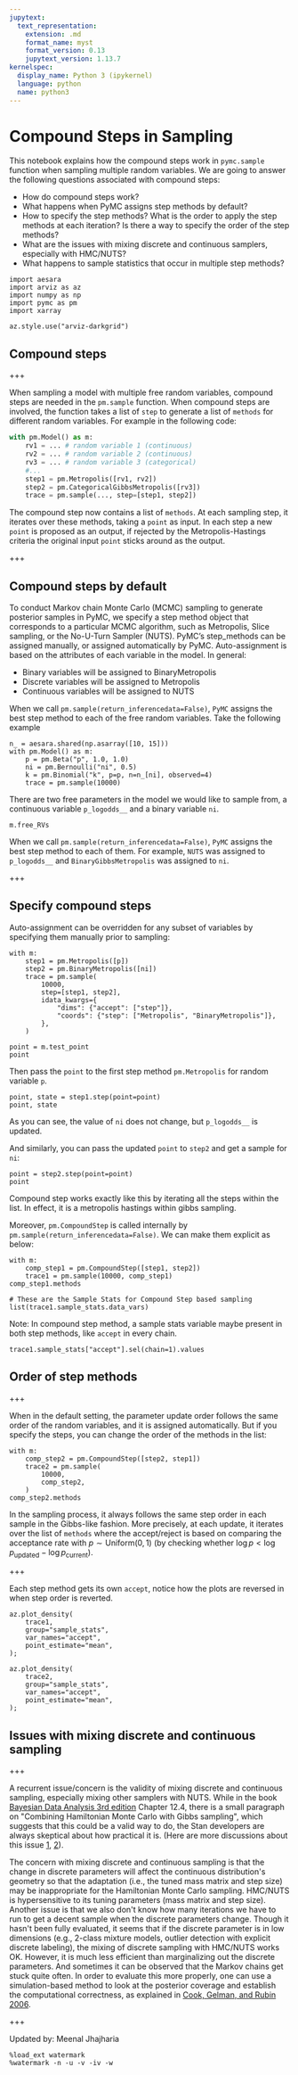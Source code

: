 ```yaml
---
jupytext:
  text_representation:
    extension: .md
    format_name: myst
    format_version: 0.13
    jupytext_version: 1.13.7
kernelspec:
  display_name: Python 3 (ipykernel)
  language: python
  name: python3
---
```


# Compound Steps in Sampling
This notebook explains how the compound steps work in `pymc.sample` function when sampling multiple random variables. We are going to answer the following questions associated with compound steps:

- How do compound steps work?
- What happens when PyMC assigns step methods by default?
- How to specify the step methods? What is the order to apply the step methods at each iteration? Is there a way to specify the order of the step methods? 
- What are the issues with mixing discrete and continuous samplers, especially with HMC/NUTS?
- What happens to sample statistics that occur in multiple step methods?

```{code-cell} ipython3
import aesara
import arviz as az
import numpy as np
import pymc as pm
import xarray
```

```{code-cell} ipython3
az.style.use("arviz-darkgrid")
```

## Compound steps

+++

When sampling a model with multiple free random variables, compound steps are needed in the `pm.sample` function. When compound steps are involved, the function takes a list of `step` to generate a list of `methods` for different random variables. For example in the following code:
```python
with pm.Model() as m:
    rv1 = ... # random variable 1 (continuous)
    rv2 = ... # random variable 2 (continuous)
    rv3 = ... # random variable 3 (categorical)
    #...
    step1 = pm.Metropolis([rv1, rv2])
    step2 = pm.CategoricalGibbsMetropolis([rv3])
    trace = pm.sample(..., step=[step1, step2])
```
The compound step now contains a list of `methods`. At each sampling step, it iterates over these methods, taking a `point` as input. In each step a new `point` is proposed as an output, if rejected by the Metropolis-Hastings criteria the original input `point` sticks around as the output.

+++

## Compound steps by default
To conduct Markov chain Monte Carlo (MCMC) sampling to generate posterior samples in PyMC, we specify a step method object that corresponds to a particular MCMC algorithm, such as Metropolis, Slice sampling, or the No-U-Turn Sampler (NUTS). PyMC’s step_methods can be assigned manually, or assigned automatically by PyMC. Auto-assignment is based on the attributes of each variable in the model. In general:

- Binary variables will be assigned to BinaryMetropolis
- Discrete variables will be assigned to Metropolis
- Continuous variables will be assigned to NUTS

When we call `pm.sample(return_inferencedata=False)`, `PyMC` assigns the best step method to each of the free random variables. Take the following example

```{code-cell} ipython3
n_ = aesara.shared(np.asarray([10, 15]))
with pm.Model() as m:
    p = pm.Beta("p", 1.0, 1.0)
    ni = pm.Bernoulli("ni", 0.5)
    k = pm.Binomial("k", p=p, n=n_[ni], observed=4)
    trace = pm.sample(10000)
```

There are two free parameters in the model we would like to sample from, a continuous variable `p_logodds__` and a binary variable `ni`.

```{code-cell} ipython3
m.free_RVs
```

When we call `pm.sample(return_inferencedata=False)`, `PyMC` assigns the best step method to each of them. For example, `NUTS` was assigned to `p_logodds__` and `BinaryGibbsMetropolis` was assigned to `ni`.

+++

## Specify compound steps
Auto-assignment can be overridden for any subset of variables by specifying them manually prior to sampling:

```{code-cell} ipython3
with m:
    step1 = pm.Metropolis([p])
    step2 = pm.BinaryMetropolis([ni])
    trace = pm.sample(
        10000,
        step=[step1, step2],
        idata_kwargs={
            "dims": {"accept": ["step"]},
            "coords": {"step": ["Metropolis", "BinaryMetropolis"]},
        },
    )
```

```{code-cell} ipython3
point = m.test_point
point
```

Then pass the `point` to the first step method `pm.Metropolis` for random variable `p`.

```{code-cell} ipython3
point, state = step1.step(point=point)
point, state
```

As you can see, the value of  `ni` does not change, but `p_logodds__` is updated.

And similarly, you can pass the updated `point` to `step2` and get a sample for `ni`:

```{code-cell} ipython3
point = step2.step(point=point)
point
```

Compound step works exactly like this by iterating all the steps within the list. In effect, it is a metropolis hastings within gibbs sampling. 

Moreover, `pm.CompoundStep` is called internally by `pm.sample(return_inferencedata=False)`. We can make them explicit as below:

```{code-cell} ipython3
with m:
    comp_step1 = pm.CompoundStep([step1, step2])
    trace1 = pm.sample(10000, comp_step1)
comp_step1.methods
```

```{code-cell} ipython3
# These are the Sample Stats for Compound Step based sampling
list(trace1.sample_stats.data_vars)
```

Note: In compound step method, a sample stats variable maybe present in both step methods, like `accept` in every chain.

```{code-cell} ipython3
trace1.sample_stats["accept"].sel(chain=1).values
```

## Order of step methods

+++

When in the default setting, the parameter update order follows the same order of the random variables, and it is assigned automatically. But if you specify the steps, you can change the order of the methods in the list:

```{code-cell} ipython3
with m:
    comp_step2 = pm.CompoundStep([step2, step1])
    trace2 = pm.sample(
        10000,
        comp_step2,
    )
comp_step2.methods
```

In the sampling process, it always follows the same step order in each sample in the Gibbs-like fashion. More precisely, at each update, it iterates over the list of `methods` where the accept/reject is based on comparing the acceptance rate with $p \sim \text{Uniform}(0, 1)$ (by checking whether $\log p < \log p_{\text {updated}} - \log p_{\text {current}}$).

+++

Each step method gets its own `accept`, notice how the plots are reversed in when step order is reverted.

```{code-cell} ipython3
az.plot_density(
    trace1,
    group="sample_stats",
    var_names="accept",
    point_estimate="mean",
);
```

```{code-cell} ipython3
az.plot_density(
    trace2,
    group="sample_stats",
    var_names="accept",
    point_estimate="mean",
);
```

## Issues with mixing discrete and continuous sampling

+++

A recurrent issue/concern is the validity of mixing discrete and continuous sampling, especially mixing other samplers with NUTS. While in the book [Bayesian Data Analysis 3rd edition](http://www.stat.columbia.edu/~gelman/book/) Chapter 12.4, there is a small paragraph on "Combining Hamiltonian Monte Carlo with Gibbs sampling", which suggests that this could be a valid way to do, the Stan developers are always skeptical about how practical it is. (Here are more discussions about this issue [1](http://discourse.mc-stan.org/t/mcmc-sampling-does-not-work-when-execute/1918/47), [2](http://discourse.mc-stan.org/t/constraining-latent-factor-model-baysian-probabalisic-matrix-factorization-to-remove-multimodality/2152/21)). 

The concern with mixing discrete and continuous sampling is that the change in discrete parameters will affect the continuous distribution's geometry so that the adaptation (i.e., the tuned mass matrix and step size) may be inappropriate for the Hamiltonian Monte Carlo sampling. HMC/NUTS is hypersensitive to its tuning parameters (mass matrix and step size). Another issue is that we also don't know how many iterations we have to run to get a decent sample when the discrete parameters change. Though it hasn't been fully evaluated, it seems that if the discrete parameter is in low dimensions (e.g., 2-class mixture models, outlier detection with explicit discrete labeling), the mixing of discrete sampling with HMC/NUTS works OK. However, it is much less efficient than marginalizing out the discrete parameters. And sometimes it can be observed that the Markov chains get stuck quite often. In order to evaluate this more properly, one can use a simulation-based method to look at the posterior coverage and establish the computational correctness, as explained in [Cook, Gelman, and Rubin 2006](https://amstat.tandfonline.com/doi/abs/10.1198/106186006x136976).

+++

Updated by: Meenal Jhajharia

```{code-cell} ipython3
%load_ext watermark
%watermark -n -u -v -iv -w
```
